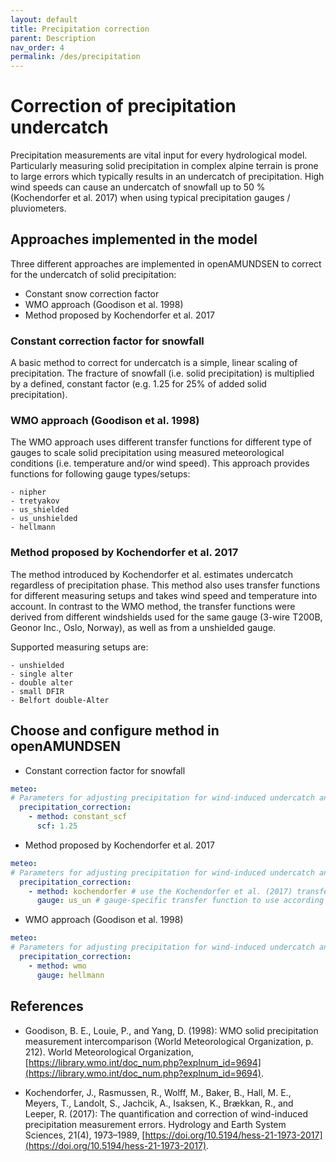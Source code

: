 ```yaml
---
layout: default
title: Precipitation correction
parent: Description
nav_order: 4
permalink: /des/precipitation
---
```


# Correction of precipitation undercatch

Precipitation measurements are vital input for every hydrological model. Particularly measuring solid precipitation in complex alpine terrain is prone to large errors which typically results in an undercatch of precipitation. High wind speeds can cause an undercatch of snowfall up to 50 % (Kochendorfer et al. 2017) when using typical precipitation gauges / pluviometers.

## Approaches implemented in the model
Three different approaches are implemented in openAMUNDSEN to correct for the undercatch of solid precipitation:

- Constant snow correction factor
- WMO approach (Goodison et al. 1998)
- Method proposed by Kochendorfer et al. 2017

### Constant correction factor for snowfall
A basic method to correct for undercatch is a simple, linear scaling of precipitation. The fracture of snowfall (i.e. solid precipitation) is multiplied by a defined, constant factor (e.g. 1.25 for 25% of added solid precipitation).

### WMO approach (Goodison et al. 1998)

The WMO approach uses different transfer functions for different type of gauges to scale solid precipitation using measured meteorological conditions (i.e. temperature and/or wind speed).
This approach provides functions for following gauge types/setups:

    - nipher
    - tretyakov
    - us_shielded
    - us_unshielded
    - hellmann


### Method proposed by Kochendorfer et al. 2017

The method introduced by Kochendorfer et al. estimates undercatch regardless of precipitation phase. This method also uses transfer functions for different measuring setups and takes wind speed and temperature into account. In contrast to the WMO method, the transfer functions were derived from different windshields used for the same gauge (3-wire T200B, Geonor Inc., Oslo, Norway), as well as from a unshielded gauge.

Supported measuring setups are:

    - unshielded
    - single alter
    - double alter
    - small DFIR
    - Belfort double-Alter

## Choose and configure method in openAMUNDSEN

- Constant correction factor for snowfall

```yaml
meteo:
# Parameters for adjusting precipitation for wind-induced undercatch and snow redistribution
  precipitation_correction:
    - method: constant_scf
      scf: 1.25
```  

- Method proposed by Kochendorfer et al. 2017

```yaml
meteo:
# Parameters for adjusting precipitation for wind-induced undercatch and snow redistribution
  precipitation_correction:
    - method: kochendorfer # use the Kochendorfer et al. (2017) transfer functions
      gauge: us_un # gauge-specific transfer function to use according to Kochendorfer et al. (2017, Table 3)
```  

- WMO approach (Goodison et al. 1998)

```yaml
meteo:
# Parameters for adjusting precipitation for wind-induced undercatch and snow redistribution
  precipitation_correction:
    - method: wmo
      gauge: hellmann
```  


## References

- Goodison, B. E., Louie, P., and Yang, D. (1998): WMO solid precipitation measurement intercomparison (World Meteorological Organization, p. 212). World Meteorological Organization, [https://library.wmo.int/doc_num.php?explnum_id=9694](https://library.wmo.int/doc_num.php?explnum_id=9694).

- Kochendorfer, J., Rasmussen, R., Wolff, M., Baker, B., Hall, M. E., Meyers, T., Landolt, S., Jachcik, A., Isaksen, K., Brækkan, R., and Leeper, R. (2017): The quantification and correction of wind-induced precipitation measurement errors. Hydrology and Earth System Sciences, 21(4), 1973–1989, [https://doi.org/10.5194/hess-21-1973-2017](https://doi.org/10.5194/hess-21-1973-2017).

